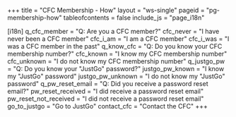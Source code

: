 +++
title = "CFC Membership - How"
layout = "ws-single"
pageid = "pg-membership-how"
tableofcontents = false
include_js = "page_i18n"

[i18n]
  q_cfc_member = "Q: Are you a CFC member?"
  cfc_never = "I have never been a CFC member"
  cfc_i_am = "I am a CFC member"
  cfc_i_was = "I was a CFC member in the past"
  q_know_cfc = "Q: Do you know your CFC membership number?"
  cfc_known = "I know my CFC membership number"
  cfc_unknown = "I do not know my CFC membership number"
  q_justgo_pw = "Q: Do you know your \"JustGo\" password?"
  justgo_pw_known = "I know my \"JustGo\" password"
  justgo_pw_unknown = "I do not know my \"JustGo\" password"
  q_pw_reset_email = "Q: Did you receive a password reset email?"
  pw_reset_received = "I did receive a password reset email"
  pw_reset_not_received = "I did not receive a password reset email"
  go_to_justgo = "Go to JustGo"
  contact_cfc = "Contact the CFC"
+++

<membership-join sveltejs>
<template id="join-intro">

Thanks in advance for joining the CFC!
A CFC membership not only supports the game and sport of chess in Canada,
it allows you to participate in CFC-rated tournaments.

The CFC uses a system called "_JustGo_" (previously called "_GoMembership_")
to manage CFC memberships.
After joining, you will have an id & password on "_JustGo_" for your CFC membership.

See [CFC membership types and fees](/en/players/membership-fees/).

Parents, you can set up "_JustGo_" for your child and pass it along when she/he is older.

How to join or renew?
Select answers to the following questions to get specific instructions:

## Q & A

</template>

<template id="join-is-member">

Since you are or were a CFC member, a "_JustGo_" account has already been created for you.

</template>

<template id="join-same-ids">

Your "_JustGo_" id and your CFC membership number are the same.

</template>

<template id="join-create-justgo-id">

To become a CFC member, you must complete
BOTH steps: 1) create an id on "_JustGo_" and 2) buy a CFC membership.

## Create a "_JustGo_" id

* Click this button to go to "_JustGo_":
  <br><a class="button is-info" href="https://cfc.azolve.com/" target="_blank">Go to JustGo</a>

* On the "_JustGo_" log-in page, click the "Sign Up" button located near the bottom right side.

* On the Sign Up page, enter ALL your information
  * For Provincial Association, select the province in which you reside.
  * IMPORTANT! Remember your "_JustGo_" password.
  * Click the "Sign Up" button at the bottom.

* On the Agreements & Opt-ins page, just click "Accept & Continue".

* Next you should see your home page within "_JustGo_".
  * If it appears, close the pop-up window (click the "X").

* IMPORTANT! Remember your CFC number. You will need to provide it when you enter CFC-rated
  tournaments. Also, you can use it later to log in to "_JustGo_" again (with your password;
  remember it too).<br>
  ![Your CFC id](your-cfc-id.png)

* You now have a CFC number but you do not yet have an active CFC membership.
  Follow the instructions below to buy a CFC membership.

</template>

<template id="join-justgo-pw-reset-part1">

You need to reset the password of the "_JustGo_" account 
that has already been created for your old CFC number.
Do NOT create a new "_JustGo_" account (it will have a different CFC number).

## Reset Your "_JustGo_" Password (Part 1 of 2)

* Click this button to go to "_JustGo_":
  <br><a class="button is-info" href="https://cfc.azolve.com/" target="_blank">Go to JustGo</a>

* On the "_JustGo_" log-in page, 
  * In the Username box (the 1st box), enter your CFC number.
  * Click the "Forgot Password?" link (below the input boxes).
  * On the "Password Reset" pop-up message, click "OK".
  
* chess.ca / "_JustGo_" will email instructions to you. Check your email inbox and SPAM or JUNK folders.
  * The email may take up to 15-30 minutes for the email to arrive.
  * The email will never arrive if we do not have your current email id on file.
  
* After waiting 15-30 minutes (and checking your SPAM or JUNK folders), answer this question:

</template>

<template id="join-justgo-pw-reset-part2">

## Reset Your "_JustGo_" Password (Part 2 of 2)

Follow the instruction in the email from chess.ca / "_JustGo_".
* Click the "Reset Password" link found inside the email.
* On the "Password Reset" pop-up message, enter your new password (twice).
  and click the "Save" button.
* IMPORTANT! Remember your new "_JustGo_" password.

</template>

<template id="join-justgo-signin">

## Log in to "_JustGo_"
Go to "_JustGo_" (use the button below).
If you are not already logged in, you will see the log in page:
* In the Username box (the 1st box), enter your CFC number.
* In the Password box (the 2nd box), enter your password.

Once logged in, follow the instructions below to buy a CFC membership.

</template>

<template id="join-buy-cfc">

## Buy a CFC Membership

* While logged in to "_JustGo_", click "Membership" in the top menu bar.
  
  ![click Membership](buy-click-membership.png)
  
* Click the membership type you want to buy:
  
  ![click Membership](buy-click-membership-box.png)
  
* The membership types available to you based on your age and provincial
  affilation (set within your profile) are shown.  Click a type:
  
  ![click membership type](buy-click-adult-prov.png)
  
* The membership type is now selected.  To go the the "shopping cart"
  to complete the process, click the cart icon (top right)
  
  ![click shopping cart](buy-shopping-cart.png)
  
* Continue your purchase (similar to other web stores).

</template>

<template id="join-show-contact-cfc-find-id">

## Contact the CFC to Find My CFC Number
Do NOT sign up in "_JustGo_" as that will create a new CFC number.
A "_JustGo_" account has already been created for your old CFC number.
We just need to find it for you.

First, search for your name on [the Ratings list](/en/ratings/#/).
If you find your name, your old CFC id will be listed with it.

If you still cannot find your CFC id, contact the CFC for help.
Provide any details that might help us find it.

</template>

<template id="join-show-contact-cfc-add-email">

## Contact the CFC to Update My Email
Do NOT sign up in "_JustGo_" as that will create a new CFC number.

We just need to update your email address so you can reset your password.

Contact the CFC to send us your CFC id and your current email address.

</template>

</membership-join>